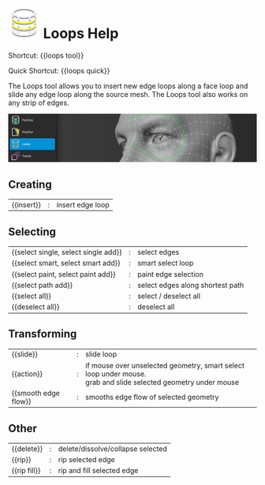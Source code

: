 # ![](images/loops-icon.png) Loops Help

Shortcut: {{loops tool}}

Quick Shortcut: {{loops quick}}


The Loops tool allows you to insert new edge loops along a face loop and slide any edge loop along the source mesh.
The Loops tool also works on any strip of edges.

![](images/help_loops.png)

## Creating

|  |  |  |
| --- | --- | --- |
| {{insert}} | : | insert edge loop |


## Selecting

|  |  |  |
| --- | --- | --- |
| {{select single, select single add}} | : | select edges |
| {{select smart, select smart add}}   | : | smart select loop |
| {{select paint, select paint add}}   | : | paint edge selection |
| {{select path add}}                  | : | select edges along shortest path |
| {{select all}}                       | : | select / deselect all |
| {{deselect all}}                     | : | deselect all |


## Transforming

|  |  |  |
| --- | --- | --- |
| {{slide}}  | : | slide loop |
| {{action}} | : | if mouse over unselected geometry, smart select loop under mouse. <br> grab and slide selected geometry under mouse |
| {{smooth edge flow}} | : | smooths edge flow of selected geometry |

## Other

|  |  |  |
| --- | --- | --- |
| {{delete}}   | : | delete/dissolve/collapse selected |
| {{rip}}      | : | rip selected edge |
| {{rip fill}} | : | rip and fill selected edge |
